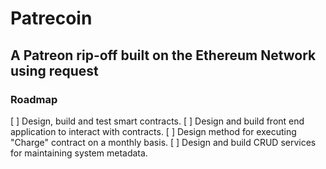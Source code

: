 # Patrecoin

## A Patreon rip-off built on the Ethereum Network using request

### Roadmap
[ ] Design, build and test smart contracts.
[ ] Design and build front end application to interact with contracts.
[ ] Design method for executing "Charge" contract on a monthly basis.
[ ] Design and build CRUD services for maintaining system metadata.
